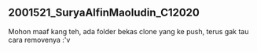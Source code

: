 ## 2001521_SuryaAlfinMaoludin_C12020

<p> Mohon maaf kang teh, ada folder bekas clone yang ke push, terus gak tau cara removenya :'v </p>
